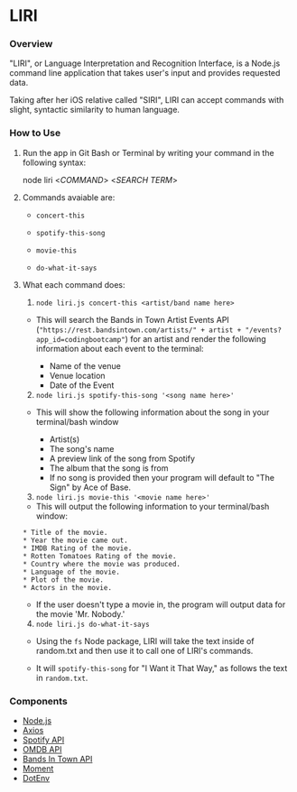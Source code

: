 # LIRI

### Overview

"LIRI", or Language Interpretation and Recognition Interface, is a Node.js command line application that takes user's input and provides requested data.

Taking after her iOS relative called "SIRI", LIRI can accept commands with slight, syntactic similarity to human language.

### How to Use

1. Run the app in Git Bash or Terminal by writing your command in the following syntax:

   node liri <_COMMAND_> <_SEARCH TERM_>

2. Commands avaiable are:

   - `concert-this`

   - `spotify-this-song`

   - `movie-this`

   - `do-what-it-says`

3. What each command does:

   1. `node liri.js concert-this <artist/band name here>`

   - This will search the Bands in Town Artist Events API (`"https://rest.bandsintown.com/artists/" + artist + "/events?app_id=codingbootcamp"`) for an artist and render the following information about each event to the terminal:

     - Name of the venue
     - Venue location
     - Date of the Event

   2. `node liri.js spotify-this-song '<song name here>'`

   - This will show the following information about the song in your terminal/bash window

     - Artist(s)
     - The song's name
     - A preview link of the song from Spotify
     - The album that the song is from
     - If no song is provided then your program will default to "The Sign" by Ace of Base.

   3. `node liri.js movie-this '<movie name here>'`

   - This will output the following information to your terminal/bash window:

   ```
   * Title of the movie.
   * Year the movie came out.
   * IMDB Rating of the movie.
   * Rotten Tomatoes Rating of the movie.
   * Country where the movie was produced.
   * Language of the movie.
   * Plot of the movie.
   * Actors in the movie.
   ```

   - If the user doesn't type a movie in, the program will output data for the movie 'Mr. Nobody.'

   4. `node liri.js do-what-it-says`

   - Using the `fs` Node package, LIRI will take the text inside of random.txt and then use it to call one of LIRI's commands.

   - It will `spotify-this-song` for "I Want it That Way," as follows the text in `random.txt`.

### Components

- [Node.js](https://nodejs.org/en/)
- [Axios](https://www.npmjs.com/package/axios)
- [Spotify API](https://www.npmjs.com/package/node-spotify-api)
- [OMDB API](http://www.omdbapi.com)
- [Bands In Town API](http://www.artists.bandsintown.com/bandsintown-api)
- [Moment](https://www.npmjs.com/package/moment)
- [DotEnv](https://www.npmjs.com/package/dotenv)
